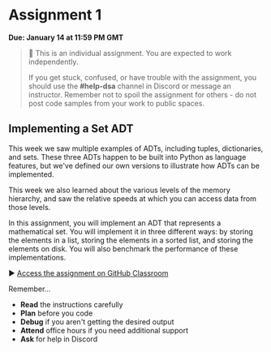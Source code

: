 <!--meta exposure: repeat -->
<!--meta assessmentFormat: ProgrammingAssignment -->
<!--meta submissionVia: GradeScope -->
<!--meta instructionType: specific -->
<!--meta submissionFormatFlexibility: no -->
<!--meta submissionTopicFlexibility: no -->
<!--meta rubricAvailable: no -->
<!--meta rubricShared: no -->
<!--meta groupWork: no -->
<!--meta automatedGrading: 100 -->
<!--meta studentInstructionsLink: https://github.com/kiboschool/dsa-assignment1 -->
<!--meta topics: sets,ADTs -->

# Assignment 1

**Due: January 14 at 11:59 PM GMT**

> 📌 This is an individual assignment. You are expected to work independently.
>
> If you get stuck, confused, or have trouble with the assignment, you should use the **#help-dsa** channel in Discord or message an instructor. Remember not to spoil the assignment for others - do not post code samples from your work to public spaces.

## Implementing a Set ADT

This week we saw multiple examples of ADTs, including tuples, dictionaries, and sets. These three ADTs happen to be built into Python as language features, but we've defined our own versions to illustrate how ADTs can be implemented.

This week we also learned about the various levels of the memory hierarchy, and saw the relative speeds at which you can access data from those levels.

In this assignment, you will implement an ADT that represents a mathematical set. You will implement it in three different ways: by storing the elements in a list, storing the elements in a sorted list, and storing the elements on disk. You will also benchmark the performance of these implementations.

▶️ [Access the assignment on GitHub Classroom](https://github.com/kiboschool/dsa-assignment1)

Remember...

- **Read** the instructions carefully
- **Plan** before you code
- **Debug** if you aren't getting the desired output
- **Attend** office hours if you need additional support
- **Ask** for help in Discord
